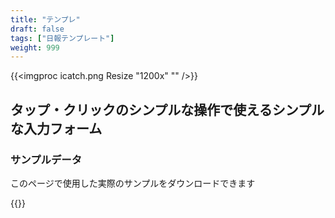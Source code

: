 ```yaml
---
title: "テンプレ"
draft: false
tags: ["日報テンプレート"]
weight: 999
---
```


{{<imgproc icatch.png Resize "1200x" "" />}}

## タップ・クリックのシンプルな操作で使えるシンプルな入力フォーム


### サンプルデータ
このページで使用した実際のサンプルをダウンロードできます


{{<attachments style="orange" />}}

